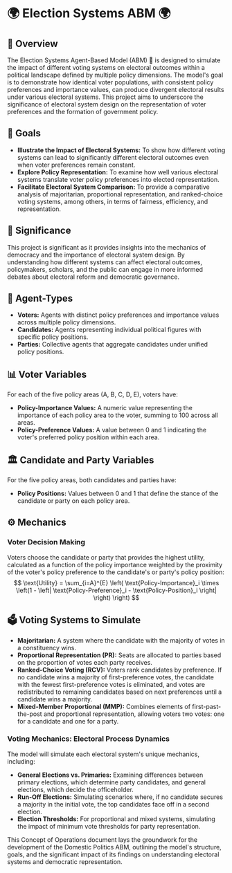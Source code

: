 # 🌍 Election Systems ABM 🌍

## 📜 Overview
The Election Systems Agent-Based Model (ABM) 🚀 is designed to simulate the impact of different voting systems on electoral outcomes within a political landscape defined by multiple policy dimensions. The model's goal is to demonstrate how identical voter populations, with consistent policy preferences and importance values, can produce divergent electoral results under various electoral systems. This project aims to underscore the significance of electoral system design on the representation of voter preferences and the formation of government policy.

## 🎯 Goals
- **Illustrate the Impact of Electoral Systems:** To show how different voting systems can lead to significantly different electoral outcomes even when voter preferences remain constant.
- **Explore Policy Representation:** To examine how well various electoral systems translate voter policy preferences into elected representation.
- **Facilitate Electoral System Comparison:** To provide a comparative analysis of majoritarian, proportional representation, and ranked-choice voting systems, among others, in terms of fairness, efficiency, and representation.

## 🌟 Significance
This project is significant as it provides insights into the mechanics of democracy and the importance of electoral system design. By understanding how different systems can affect electoral outcomes, policymakers, scholars, and the public can engage in more informed debates about electoral reform and democratic governance.

## 👥 Agent-Types
- **Voters:** Agents with distinct policy preferences and importance values across multiple policy dimensions.
- **Candidates:** Agents representing individual political figures with specific policy positions.
- **Parties:** Collective agents that aggregate candidates under unified policy positions.

## 📊 Voter Variables
For each of the five policy areas (A, B, C, D, E), voters have:
- **Policy-Importance Values:** A numeric value representing the importance of each policy area to the voter, summing to 100 across all areas.
- **Policy-Preference Values:** A value between 0 and 1 indicating the voter's preferred policy position within each area.

## 🏛️ Candidate and Party Variables
For the five policy areas, both candidates and parties have:
- **Policy Positions:** Values between 0 and 1 that define the stance of the candidate or party on each policy area.

## ⚙️ Mechanics

### Voter Decision Making
Voters choose the candidate or party that provides the highest utility, calculated as a function of the policy importance weighted by the proximity of the voter's policy preference to the candidate's or party's policy position:
$$
\text{Utility} = \sum_{i=A}^{E} \left( \text{Policy-Importance}_i \times \left(1 - \left| \text{Policy-Preference}_i - \text{Policy-Position}_i \right| \right) \right)
$$

## 🗳️ Voting Systems to Simulate
- **Majoritarian:** A system where the candidate with the majority of votes in a constituency wins.
- **Proportional Representation (PR):** Seats are allocated to parties based on the proportion of votes each party receives.
- **Ranked-Choice Voting (RCV):** Voters rank candidates by preference. If no candidate wins a majority of first-preference votes, the candidate with the fewest first-preference votes is eliminated, and votes are redistributed to remaining candidates based on next preferences until a candidate wins a majority.
- **Mixed-Member Proportional (MMP):** Combines elements of first-past-the-post and proportional representation, allowing voters two votes: one for a candidate and one for a party.

### Voting Mechanics: Electoral Process Dynamics
The model will simulate each electoral system's unique mechanics, including:
- **General Elections vs. Primaries:** Examining differences between primary elections, which determine party candidates, and general elections, which decide the officeholder.
- **Run-Off Elections:** Simulating scenarios where, if no candidate secures a majority in the initial vote, the top candidates face off in a second election.
- **Election Thresholds:** For proportional and mixed systems, simulating the impact of minimum vote thresholds for party representation.

This Concept of Operations document lays the groundwork for the development of the Domestic Politics ABM, outlining the model's structure, goals, and the significant impact of its findings on understanding electoral systems and democratic representation.


